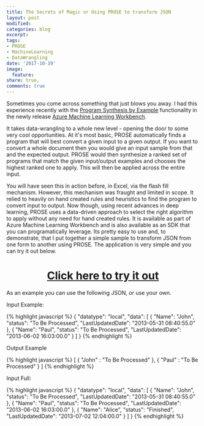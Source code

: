 ```yaml
---
title: The Secrets of Magic or Using PROSE to transform JSON
layout: post
modified: 
categories: blog
excerpt: 
tags:
- PROSE
- MachineLearning
- DataWrangling
date: '2017-10-19'
image:
  feature: 
share: true,
comments: true
---
```


Sometimes you come across something that just blows you away. I had this experience recently with the [Program Synthesis by Example](https://microsoft.github.io/prose/) functionality in the newly release [Azure Machine Learning Workbench](https://www.johndehavilland.com/blog/2017/09/26/Azure-Machine-Learning.html). 

It takes data-wrangling to a whole new level - opening the door to some very cool opportunities. At it's most basic, PROSE automatically finds a program that will best convert a given input to a given output. If you want to convert a whole document then you would give an input sample from that and the expected output. PROSE would then synthesize a ranked set of programs that match the given input/output examples and chooses the highest ranked one to apply. This will then be applied across the entire input.

You will have seen this in action before, in Excel, via the flash fill mechanism. However, this mechanism was fraught and limited in scope. It relied to heavily on hand created rules and heuristics to find the program to convert input to output. Now though, using recent advances in deep learning, PROSE uses a data-driven approach to select the right algorithm to apply without any need for hand created rules. It is available as part of Azure Machine Learning Workbench and is also available as an  SDK that you can programatically leverage. Its pretty easy to use and, to demonstrate, that I put together a simple sample to transform JSON from one form to another using PROSE. The application is very simple and you can try it out below.

<h1><center><a href ="http://jsonparse.azurewebsites.net/">Click here to try it out</a></center></h1>

As an example you can use the following JSON, or use your own.

Input Example:

{% highlight javascript %}
{
  "datatype": "local",
  "data": [
    {
      "Name": "John",
      "status": "To Be Processed",
      "LastUpdatedDate": "2013-05-31 08:40:55.0"
    },
    {
      "Name": "Paul",
      "status": "To Be Processed",
      "LastUpdatedDate": "2013-06-02 16:03:00.0"
    }
  ]
}
{% endhighlight %}

Output Example

{% highlight javascript %}
[
  {
    "John" : "To Be Processed"
  },
  {
    "Paul" : "To Be Processed"
  }
]
{% endhighlight %}

Input Full:

{% highlight javascript %}
{
  "datatype": "local",
  "data": [
    {
      "Name": "John",
      "status": "To Be Processed",
      "LastUpdatedDate": "2013-05-31 08:40:55.0"
    },
    {
      "Name": "Paul",
      "status": "To Be Processed",
      "LastUpdatedDate": "2013-06-02 16:03:00.0"
    },
    {
      "Name": "Alice",
      "status": "Finished",
      "LastUpdatedDate": "2013-07-02 12:04:00.0"
    }
  ]
}
{% endhighlight %}

